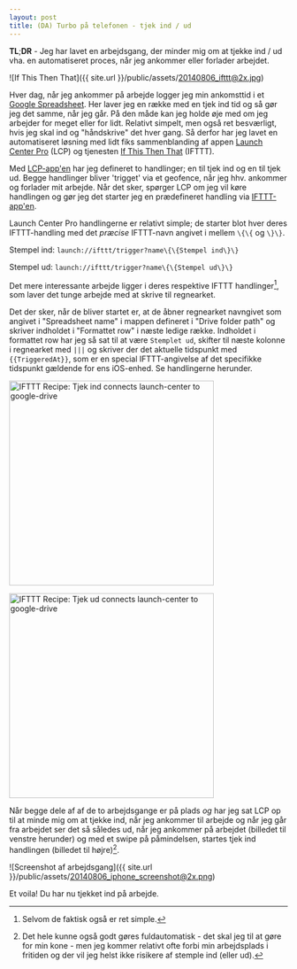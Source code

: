 ```yaml
---
layout: post
title: (DA) Turbo på telefonen - tjek ind / ud
---
```


**TL**;**DR** - Jeg har lavet en arbejdsgang, der minder mig om at tjekke ind / ud vha. en automatiseret proces, når jeg ankommer eller forlader arbejdet.

![If This Then That]({{ site.url }}/public/assets/20140806_ifttt@2x.jpg)

Hver dag, når jeg ankommer på arbejde logger jeg min ankomsttid i et [Google Spreadsheet][]. Her laver jeg en række med en tjek ind tid og så gør jeg det samme, når jeg går. På den måde kan jeg holde øje med om jeg arbejder for meget eller for lidt. Relativt simpelt, men også ret besværligt, hvis jeg skal ind og "håndskrive" det hver gang. Så derfor har jeg lavet en automatiseret løsning med lidt fiks sammenblanding af appen [Launch Center Pro][] (LCP) og tjenesten [If This Then That][IFTTT] (IFTTT).

Med [LCP-app'en][] har jeg defineret to handlinger; en til tjek ind og en til tjek ud. Begge handlinger bliver 'trigget' via et geofence, når jeg hhv. ankommer og forlader mit arbejde. Når det sker, spørger LCP om jeg vil køre handlingen og gør jeg det starter jeg en prædefineret handling via [IFTTT-app'en][].

Launch Center Pro handlingerne er relativt simple; de starter blot hver deres IFTTT-handling med det *præcise* IFTTT-navn angivet i mellem `\{\{` og `\}\}`.

Stempel ind: `launch://ifttt/trigger?name\{\{Stempel ind\}\}`

Stempel ud: `launch://ifttt/trigger?name\{\{Stempel ud\}\}`

Det mere interessante arbejde ligger i deres respektive IFTTT handlinger[^1], som laver det tunge arbejde med at skrive til regnearket.

Det der sker, når de bliver startet er, at de åbner regnearket navngivet som angivet i "Spreadsheet name" i mappen defineret i "Drive folder path" og skriver indholdet i "Formattet row" i næste ledige række. Indholdet i formattet row har jeg så sat til at være `Stemplet ud`, skifter til næste kolonne i regnearket med `|||` og skriver der det aktuelle tidspunkt med `{{TriggeredAt}}`, som er en special IFTTT-angivelse af det specifikke tidspunkt gældende for ens iOS-enhed. Se handlingerne herunder.

<a href="https://ifttt.com/view_embed_recipe/194027-tjek-ind" target = "_blank" class="embed_recipe embed_recipe-l_8" id= "embed_recipe-194027"><img src= 'https://ifttt.com/recipe_embed_img/194027' alt="IFTTT Recipe: Tjek ind connects launch-center to google-drive" width="370px" style="max-width:100%"/></a><script async type="text/javascript" src= "//ifttt.com/assets/embed_recipe.js"></script>

<a href="https://ifttt.com/view_embed_recipe/194028-tjek-ud" target = "_blank" class="embed_recipe embed_recipe-l_7" id= "embed_recipe-194028"><img src= 'https://ifttt.com/recipe_embed_img/194028' alt="IFTTT Recipe: Tjek ud connects launch-center to google-drive" width="370px" style="max-width:100%"/></a><script async type="text/javascript" src= "//ifttt.com/assets/embed_recipe.js"></script>

Når begge dele af af de to arbejdsgange er på plads *og* har jeg sat LCP op til at minde mig om at tjekke ind, når jeg ankommer til arbejde og når jeg går fra arbejdet ser det så således ud, når jeg ankommer på arbejdet (billedet til venstre herunder) og med et swipe på  påmindelsen, startes tjek ind handlingen (billedet til højre)[^2].

![Screenshot af arbejdsgang]({{ site.url }}/public/assets/20140806_iphone_screenshot@2x.png)

Et voila! Du har nu tjekket ind på arbejde.

[Launch Center Pro]: http://contrast.co/launch-center-pro/
[LCP-app'en]: https://itunes.apple.com/da/app/launch-center-pro/id532016360?mt=8
[Google Spreadsheet]: http://www.google.com/sheets/about/
[IFTTT]: http://ifttt.com
[IFTTT-app'en]: https://itunes.apple.com/dk/app/ifttt/id660944635?mt=8

[^1]: Selvom de faktisk også er ret simple.
[^2]: Det hele kunne også godt gøres fuldautomatisk - det skal jeg til at gøre for min kone - men jeg kommer relativt ofte forbi min arbejdsplads i fritiden og der vil jeg helst ikke risikere af stemple ind (eller ud).
